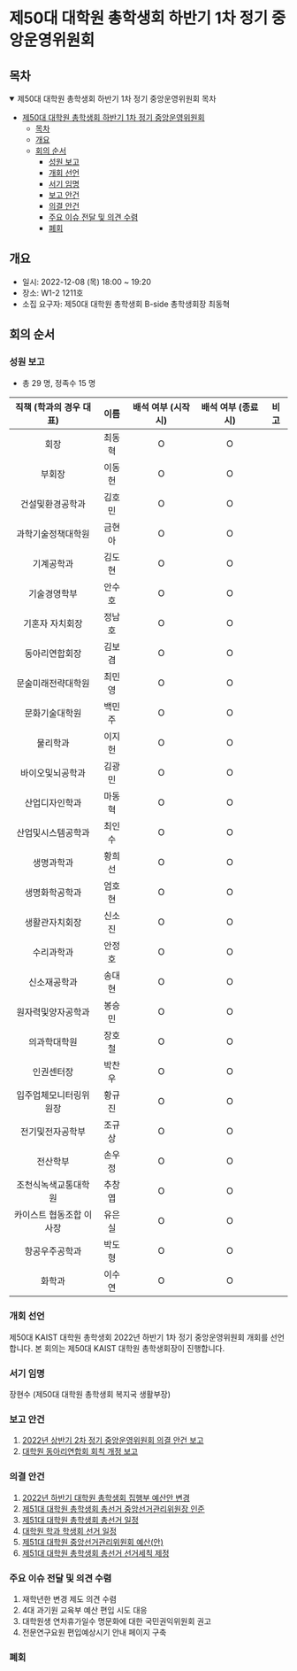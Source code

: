제50대 대학원 총학생회 하반기 1차 정기 중앙운영위원회 
===

## 목차

<details open>
<summary>제50대 대학원 총학생회 하반기 1차 정기 중앙운영위원회 목차</summary>
  
- [제50대 대학원 총학생회 하반기 1차 정기 중앙운영위원회](#제50대-대학원-총학생회-하반기-1차-정기-중앙운영위원회)
	- [목차](#목차)
	- [개요](#개요)
	- [회의 순서](#회의-순서)
		- [성원 보고](#성원-보고)
		- [개회 선언](#개회-선언)
		- [서기 임명](#서기-임명)
		- [보고 안건](#보고-안건)
		- [의결 안건](#의결-안건)
		- [주요 이슈 전달 및 의견 수렴](#주요-이슈-전달-및-의견-수렴)
		- [폐회](#폐회)
</details>

## 개요 

- 일시: 2022-12-08 (목) 18:00 ~ 19:20
- 장소: W1-2 1211호
- 소집 요구자: 제50대 대학원 총학생회 B-side 총학생회장 최동혁 

## 회의 순서
### 성원 보고

- 총 29 명, 정족수 15 명  

| 직책 (학과의 경우 대표) | 이름 | 배석 여부 (시작 시) | 배석 여부 (종료 시) | 비고 | 
|:---:|:---:|:---:|:---:|:---:|
| 회장 | 최동혁 | O | O | | 
| 부회장 | 이동헌 | O | O | |
| 건설및환경공학과 | 김호민 | O | O | |
| 과학기술정책대학원 | 금현아 | O | O | |
| 기계공학과 | 김도현 | O | O | |
| 기술경영학부 | 안수호 | O | O | |
| 기혼자 자치회장 | 정남호 | O | O | |
| 동아리연합회장 | 김보겸 | O | O | |
| 문술미래전략대학원 | 최민영 | O | O | |
| 문화기술대학원 | 백민주 | O | O | |
| 물리학과 | 이지헌 | O | O | |
| 바이오및뇌공학과 | 김광민 | O | O | |
| 산업디자인학과 | 마동혁 | O | O | |
| 산업및시스템공학과 | 최인수 | O | O | |
| 생명과학과 | 황희선 | O | O |  |
| 생명화학공학과 | 엄호현 | O | O | |
| 생활관자치회장 | 신소진 | O | O | |
| 수리과학과 | 안정호 | O | O | |
| 신소재공학과 | 송대현 | O | O | |
| 원자력및양자공학과 | 봉승민 | O | O | |
| 의과학대학원 | 장호철 | O | O | |
| 인권센터장 | 박찬우 | O | O | |
| 입주업체모니터링위원장 | 황규진 | O | O | |
| 전기및전자공학부 | 조규상 | O | O | |
| 전산학부 | 손우정 | O | O | |
| 조천식녹색교통대학원 | 추창엽 | O | O | |
| 카이스트 협동조합 이사장 | 유은실 | O | O | |
| 항공우주공학과 | 박도형 | O | O | |
| 화학과 | 이수연 | O | O | |

### 개회 선언
제50대 KAIST 대학원 총학생회 2022년 하반기 1차 정기 중앙운영위원회 개회를 선언합니다. 본 회의는 제50대 KAIST 대학원 총학생회장이 진행합니다.

### 서기 임명
장현수 (제50대 대학원 총학생회 복지국 생활부장) 

### 보고 안건
1. [2022년 상반기 2차 정기 중앙운영위원회 의결 안건 보고](보고안건/2022년-상반기-2차-중앙운영위원회-의결-안건-보고.md)
2. [대학원 동아리연합회 회칙 개정 보고](보고안건/대학원-동아리연합회-회칙-개정-보고.md)

### 의결 안건
1. [2022년 하반기 대학원 총학생회 집행부 예산안 변경](의결안건/2022년-하반기-대학원-총학생회-집행부-예산안-변경.md)
2. [제51대 대학원 총학생회 총선거 중앙선거관리위원장 인준](의결안건/제51대-대학원-총학생회-총선거-중앙선거관리위원장-인준.md)
3. [제51대 대학원 총학생회 총선거 일정](의결안건/제51대-대학원-총학생회-총선거-일정.md)
4. [대학원 학과 학생회 선거 일정](의결안건/대학원-학과-학생회-선거-일정.md)
5. [제51대 대학원 중앙선거관리위원회 예산(안)](의결안건/제51대-대학원-중앙선거관리위원회-예산(안).md)
6. [제51대 대학원 총학생회 총선거 선거세칙 제정](의결안건/제51대-대학원-총학생회-총선거-선거세칙-제정.md)


### 주요 이슈 전달 및 의견 수렴
1. 재학년한 변경 제도 의견 수렴
2. 4대 과기원 교육부 예산 편입 시도 대응
3. 대학원생 연차휴가일수 명문화에 대한 국민권익위원회 권고
4. 전문연구요원 편입예상시기 안내 페이지 구축

### 폐회

